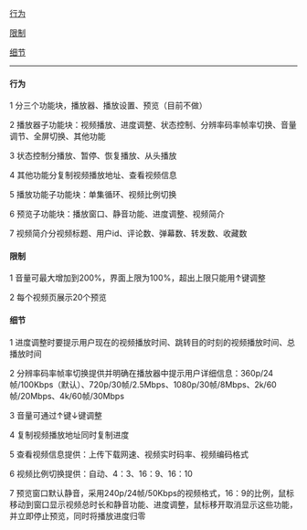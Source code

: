 
[行为](#行为)

[限制](#限制)

[细节](#细节)

---

#### 行为

1 分三个功能块，播放器、播放设置、预览（目前不做）

2 播放器子功能块：视频播放、进度调整、状态控制、分辨率码率帧率切换、音量调节、全屏切换、其他功能

3 状态控制分播放、暂停、恢复播放、从头播放

4 其他功能分复制视频播放地址、查看视频信息

5 播放功能子功能块：单集循环、视频比例切换

6 预览子功能块：播放窗口、静音功能、进度调整、视频简介

7 视频简介分视频标题、用户id、评论数、弹幕数、转发数、收藏数


#### 限制

1 音量可最大增加到200%，界面上限为100%，超出上限只能用↑键调整

2 每个视频页展示20个预览


#### 细节

1 进度调整时要提示用户现在的视频播放时间、跳转目的时刻的视频播放时间、总播放时间

2 分辨率码率帧率切换提供并明确在播放器中提示用户详细信息：360p/24帧/100Kbps（默认）、720p/30帧/2.5Mbps、1080p/30帧/8Mbps、2k/60帧/20Mbps、4k/60帧/30Mbps

3 音量可通过↑键↓键调整

4 复制视频播放地址同时复制进度

5 查看视频信息提供：上传下载网速、视频实时码率、视频编码格式

6 视频比例切换提供：自动、4：3、16：9、16：10

7 预览窗口默认静音，采用240p/24帧/50Kbps的视频格式，16：9的比例，鼠标移动到窗口显示视频总时长和静音功能、进度调整，鼠标移开取消显示这些功能，并立即停止预览，同时将播放进度归零

